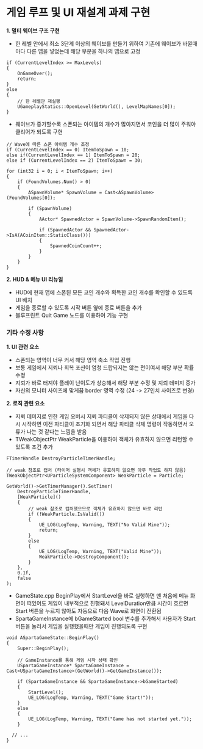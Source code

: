 # 게임 루프 및 UI 재설계 과제 구현

**1. 멀티 웨이브 구조 구현**

- 한 레벨 안에서 최소 3단계 이상의 웨이브를 만들기 위하여 기존에 웨이브가 바뀔때마다 다른 맵을 넣었는데 해당 부분을 하나의 맵으로 고정

```
if (CurrentLevelIndex >= MaxLevels)
{
	OnGameOver();
	return;
}
else
{
	// 한 레벨만 재실행
	UGameplayStatics::OpenLevel(GetWorld(), LevelMapNames[0]);
}
```

- 웨이브가 증가할수록 스폰되는 아이템의 개수가 많아지면서 코인을 더 많이 주워야 클리어가 되도록 구현

```
// Wave에 따른 스폰 아이템 개수 조정
if (CurrentLevelIndex == 0) ItemToSpawn = 10;
else if(CurrentLevelIndex == 1) ItemToSpawn = 20;
else if (CurrentLevelIndex == 2) ItemToSpawn = 30;

for (int32 i = 0; i < ItemToSpawn; i++)
{
	if (FoundVolumes.Num() > 0)
	{
		ASpawnVolume* SpawnVolume = Cast<ASpawnVolume>(FoundVolumes[0]);

		if (SpawnVolume)
		{
			AActor* SpawnedActor = SpawnVolume->SpawnRandomItem();

			if (SpawnedActor && SpawnedActor->IsA(ACoinItem::StaticClass()))
			{
				SpawnedCoinCount++;
			}
		}
	}
}
```

**2. HUD & 메뉴 UI 리뉴얼**

- HUD에 현재 맵에 스폰된 모든 코인 개수와 획득한 코인 개수를 확인할 수 있도록 UI 배치
- 게임을 종료할 수 있도록 시작 버튼 옆에 종료 버튼을 추가
- 블루프린트 Quit Game 노드를 이용하여 기능 구현

### 기타 수정 사항

**1. UI 관련 요소**

- 스폰되는 영역이 너무 커서 해당 영역 축소 작업 진행
- 보통 게임에서 지뢰나 회복 포션이 엄청 드랍되지는 않는 편이여서 해당 부분 확률 수정
- 지뢰가 바로 터져야 플레이 난이도가 상승해서 해당 부분 수정 및 지뢰 데미지 증가
- 자신의 모니터 사이즈에 맞게끔 border 영역 수정 (24 -> 27인치 사이즈로 변경)

**2. 로직 관련 요소**

- 지뢰 데미지로 인한 게임 오버시 지뢰 파티클이 삭제되지 않은 상태에서 게임을 다시 시작하면 이전 파티클이 초기화 되면서 해당 파티클 삭제 명령이 작동하면서 오류가 나는 것 같다는 느낌을 받음
- TWeakObjectPtr<UParticleSystemComponent> WeakParticle을 이용하여 객체가 유효하지 않으면 리턴할 수 있도록 조건 추가

```
FTimerHandle DestroyParticleTimerHandle;

// weak 참조로 캡처 (타이머 실행시 객체가 유효하지 않으면 아무 작업도 하지 않음)
TWeakObjectPtr<UParticleSystemComponent> WeakParticle = Particle;

GetWorld()->GetTimerManager().SetTimer(
	DestroyParticleTimerHandle,
	[WeakParticle]()
	{
		// weak 참조로 캡처했으므로 객체가 유효하지 않으면 바로 리턴
		if (!WeakParticle.IsValid())
		{
			UE_LOG(LogTemp, Warning, TEXT("No Valid Mine"));
			return;
		}
		else
		{
			UE_LOG(LogTemp, Warning, TEXT("Valid Mine"));
			WeakParticle->DestroyComponent();
		}
	},
	0.1f,
	false
);
```

- GameState.cpp BeginPlay에서 StartLevel을 바로 실행하면 맨 처음에 메뉴 화면이 떠있어도 게임이 내부적으로 진행돼서 LevelDuration만큼 시간이 흐르면 Start 버튼을 누르지 않아도 자동으로 다음 Wave로 화면이 전환됨
- SpartaGameInstance에 bGameStarted bool 변수를 추가해서 사용자가 Start 버튼을 눌러서 게임을 실행했을때만 게임이 진행되도록 구현

```
void ASpartaGameState::BeginPlay()
{
	Super::BeginPlay();

	// GameInstance를 통해 게임 시작 상태 확인
	USpartaGameInstance* SpartaGameInstance = Cast<USpartaGameInstance>(GetWorld()->GetGameInstance());

	if (SpartaGameInstance && SpartaGameInstance->bGameStarted)
	{
		StartLevel();
		UE_LOG(LogTemp, Warning, TEXT("Game Start!"));
	}
	else
	{
		UE_LOG(LogTemp, Warning, TEXT("Game has not started yet."));
	}

  // ...
}
```
